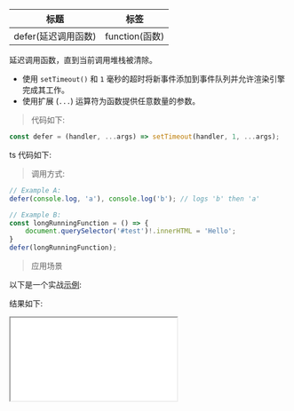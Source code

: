 | 标题                | 标签           |
| ------------------- | -------------- |
| defer(延迟调用函数) | function(函数) |

延迟调用函数，直到当前调用堆栈被清除。

- 使用 `setTimeout()` 和 `1` 毫秒的超时将新事件添加到事件队列并允许渲染引擎完成其工作。
- 使用扩展 (`...`) 运算符为函数提供任意数量的参数。

> 代码如下:

```js
const defer = (handler, ...args) => setTimeout(handler, 1, ...args);
```

ts 代码如下:

<div class="code-editor" data-url="codes/javascript/ts/defer.ts" data-language="typescript"></div>

> 调用方式:

```js
// Example A:
defer(console.log, 'a'), console.log('b'); // logs 'b' then 'a'

// Example B:
const longRunningFunction = () => {
    document.querySelector('#test')!.innerHTML = 'Hello';
}
defer(longRunningFunction);
```

> 应用场景

以下是一个实战<a href="codes/javascript/html/defer.html" target="_blank" rel="noopener noreferrer">示例</a>:

<div class="code-editor" data-url="codes/javascript/html/defer.html" data-language="html"></div>

结果如下:

<iframe src="codes/javascript/html/defer.html"></iframe>
